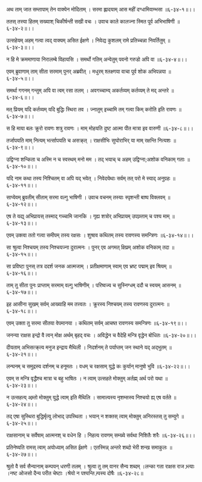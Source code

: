 अथ ताम् जात सम्तापाम् तेन वाक्येन मोदिताम् ।
सरमा ह्लादयाम् आस महीं दग्धामिवाम्भसा ॥६-३४-१॥।।

ततस् तस्या हितम् सख्याश् चिकीर्षन्ती सखी वचः ।
उवाच काले कालज्ना स्मित पूर्व अभिभाषिणी ॥६-३४-२॥।।

उत्सहेयम् अहम् गत्वा त्वद् वाक्यम् असित ईक्षणे ।
निवेद्य कुशलम् रामे प्रतिच्चन्ना निवर्तितुम् ॥६-३४-३॥।।

न हि मे क्रममाणाया निरालम्बे विहायसि ।
समर्थो गतिम् अन्वेतुम् पवनो गरुडो अपि वा ॥६-३४-४॥।।

एवम् ब्रुवाणाम् ताम् सीता सरमाम् पुनर् अब्रवीत् ।
मधुरम् श्लक्ष्णया वाचा पूर्व शोक अभिपन्नया ॥६-३४-५॥।।

समर्था गगनम् गन्तुम् अपि वा त्वम् रसा तलम् ।
अवगच्चाम्य् अकर्तव्यम् कर्तव्यम् ते मद् अन्तरे ॥६-३४-६॥।।

मत् प्रियम् यदि कर्तव्यम् यदि बुद्धिः स्थिरा तव ।
ज्नातुम् इच्चामि तम् गत्वा किम् करोति इति रावणः ॥६-३४-७॥।।

स हि माया बलः क्रूरो रावणः शत्रु रावणः ।
माम् मोहयति दुष्ट आत्मा पीत मात्रा इव वारुणी ॥६-३४-८॥।।

तर्जापयति माम् नित्यम् भर्त्सापयति च असक्र्त् ।
राक्षसीभिः सुघोराभिर् या माम् रक्षन्ति नित्यशः ॥६-३४-९॥।।

उद्विग्ना शन्किता च अस्मि न च स्वस्थम् मनो मम ।
तद् भयाच् च अहम् उद्विग्ना;अशोक वनिकाम् गताः ॥६-३४-१०॥।।

यदि नाम कथा तस्य निश्चितम् वा अपि यद् भवेत् ।
निवेदयेथाः सर्वम् तत् परो मे स्याद् अनुग्रहः ॥६-३४-११॥।।

साप्येवम् ब्रुवतीम् सीताम् सरमा वल्गु भाषिणी ।
उवाच वचनम् तस्याः स्पृशन्ती बाष्प विक्लवम् ॥६-३४-१२॥।।

एष ते यद्य् अभिप्रायस् तस्माद् गच्चामि जानकि ।
गृह्य शत्रोर् अभिप्रायम् उपाव्र्त्ताम् च पश्य माम् ॥६-३४-१३॥।।

एवम् उक्त्वा ततो गत्वा समीपम् तस्य रक्षसः ।
शुश्राव कथितम् तस्य रावणस्य समन्त्रिणः ॥६-३४-१४॥।।

सा श्रुत्वा निश्चयम् तस्य निश्चयज्ना दुरात्मनः ।
पुनर् एव अगमत् क्षिप्रम् अशोक वनिकाम् तदा ॥६-३४-१५॥।।

सा प्रविष्टा पुनस् तत्र ददर्श जनक आत्मजाम् ।
प्रतीक्षमाणाम् स्वाम् एव भ्रष्ट पद्माम् इव श्रियम् ॥६-३४-१६॥।।

ताम् तु सीता पुनः प्राप्ताम् सरमाम् वल्गु भाषिणीम् ।
परिष्वज्य च सुस्निग्धम् ददौ च स्वयम् आसनम् ॥६-३४-१७॥।।

इह आसीना सुखम् सर्वम् आख्याहि मम तत्त्वतः ।
क्रूरस्य निश्चयम् तस्य रावणस्य दुरात्मनः ॥६-३४-१८॥।।

एवम् उक्ता तु सरमा सीतया वेपमानया ।
कथितम् सर्वम् आचष्त रावणस्य समन्त्रिणः ॥६-३४-१९॥।।

जनन्या राक्षस इन्द्रो वै त्वन् मोक्ष अर्थम् बृहद् वचः ।
अविद्धेन च वैदेहि मन्त्रि वृद्धेन बोधितः ॥६-३४-२०॥।।

दीयताम् अभिसत्क्र्त्य मनुज इन्द्राय मैथिली ।
निदर्शनम् ते पर्याप्तम् जन स्थाने यद् अद्भुतम् ॥६-३४-२१॥।।

लन्घनम् च समुद्रस्य दर्शनम् च हनूमतः ।
वधम् च रक्षसाम् युद्धे कः कुर्यान् मानुषो भुवि ॥६-३४-२२॥।।

एवम् स मन्त्रि वृद्धैश्च मात्रा च बहु भाषितः ।
न त्वाम् उत्सहते मोक्तुम् अर्तह्म् अर्थ परो यथा ॥६-३४-२३॥।।

न उत्सहत्य् अम्र्तो मोक्तुम् युद्धे त्वाम् इति मैथिलि ।
सामात्यस्य नृशम्सस्य निश्चयो ह्य् एष वर्तते ॥६-३४-२४॥।।

तद् एषा सुस्थिरा बुद्धिर्मृत्यु लोभाद् उपस्थिता ।
भयान् न शक्तस् त्वाम् मोक्तुम् अनिरस्तस् तु सम्युगे ॥६-३४-२५॥।।

राक्षसानाम् च सर्वेषाम् आत्मनश् च वधेन हि ।
निहत्य रावणम् सम्ख्ये सर्वथा निशितैः शरैः ॥६-३४-२६॥।।

प्रतिनेष्यति रामस् त्वाम् अयोध्याम् असित ईक्षणे ।
एतस्मिन्न् अन्तरे शब्दो भेरी शन्ख समाकुलः ॥६-३४-२७॥।।

श्रुतो वै सर्व सैन्यानाम् कम्पयन् धरणी तलम् ।
श्रुत्वा तु तम् वानर सैन्य शब्दम् ।लन्का गता राक्षस राज भ्र्त्याः ।नष्ट ओजसो दैन्य परीत चेष्टाः ।श्रेयो न पश्यन्ति न्र्पस्य दोषैः ॥६-३४-२८॥

